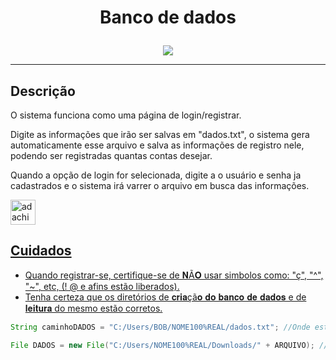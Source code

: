 # <p align = "center"> Banco de dados

<p align="center">
  <img src = "https://static.tumblr.com/55afbb9fa99b278846e3796012c99641/9wyymxs/Y2coqr90i/tumblr_static_b986hpmv5fcw84w0g4ocw8w88_640_v2.gif">
       </p>
  <hr>
  
## Descrição

O sistema funciona como uma página de login/registrar.

Digite as informações que irão ser salvas em "dados.txt", o sistema gera automaticamente esse arquivo e salva as informações de registro nele, podendo ser registradas quantas contas desejar.

Quando a opção de login for selecionada, digite a o usuário e senha ja cadastrados e o sistema irá varrer o arquivo em busca das informações.

<p align="left"> 
  <a href="https://kkmood.github.io/Adachi" target="_blank" rel="noreferrer"> 
    <img src=https://user-images.githubusercontent.com/108163958/232924825-698d9f3c-66c4-4a1f-801e-919155d78859.png alt="adachi" width="40" height="40"/> 




## Cuidados

* Quando registrar-se, certifique-se de 𝐍Ã𝐎 usar simbolos como: "ç", "^", "~", etc, (! @ e afins estão liberados).
* Tenha certeza que os diretórios de 𝐜𝐫𝐢𝐚çã𝐨 𝐝𝐨 𝐛𝐚𝐧𝐜𝐨 𝐝𝐞 𝐝𝐚𝐝𝐨𝐬 e de 𝐥𝐞𝐢𝐭𝐮𝐫𝐚 do mesmo estão corretos.

```java
String caminhoDADOS = "C:/Users/BOB/NOME100%REAL/dados.txt"; //Onde está localizado
```
```java
File DADOS = new File("C:/Users/NOME100%REAL/Downloads/" + ARQUIVO); //Onde será gerado
```
